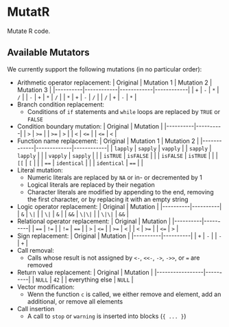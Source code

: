 # MutatR

Mutate R code.

## Available Mutators
We currently support the following mutations (in no particular order):

- Arithmetic operator replacement:
    | Original | Mutation 1 | Mutation 2 | Mutation 3 |
    |----------|------------|------------|------------|
    | `+`      | `-`        | `*`        | `/`        |
    | `-`      | `+`        | `*`        | `/`        |
    | `*`      | `+`        | `-`        | `/`        |
    | `/`      | `+`        | `-`        | `*`        |
- Branch condition replacement:
    - Conditions of `if` statements and `while` loops are replaced by `TRUE` or `FALSE`
- Condition boundary mutation:
    | Original | Mutation |
    |----------|----------|
    | `>`      | `>=`     |
    | `>=`     | `>`      |
    | `<`      | `<=`     |
    | `<=`     | `<`      |
- Function name replacement:
    | Original    | Mutation 1  | Mutation 2 |
    |-------------|-------------|------------|
    | `lapply`    | `sapply`    | `vapply`   |
    | `sapply`    | `lapply`    |            |
    | `vapply`    | `sapply`    |            |
    | `isTRUE`    | `isFALSE`   |            |
    | `isFALSE`   | `isTRUE`    |            |
    | `[[`        | `[`         |            |
    | `==`        | `identical` |            |
    | `identical` | `==`        |            |
- Literal mutation:
    - Numeric literals are replaced by `NA` or in- or decremented by 1
    - Logical literals are replaced by their negation
    - Character literals are modified by appending to the end, removing the first character, or by replacing it with an empty string
- Logic operator replacement:
    | Original | Mutation |
    |----------|----------|
    | `&`      | `\|`      |
    | `\|`      | `&`      |
    | `&&`     | `\|\|`     |
    | `\|\|`     | `&&`     |
- Relational operator replacement:
    | Original | Mutation |
    |----------|----------|
    | `==`     | `!=`     |
    | `!=`     | `==`     |
    | `>`      | `<=`     |
    | `>=`     | `<`      |
    | `<`      | `>=`     |
    | `<=`     | `>`      |
- Sign replacement:
    | Original | Mutation |
    |----------|----------|
    | `+`      | `-`      |
    | `-`      | `+`      |
- Call removal:
    - Calls whose result is not assigned by `<-`, `<<-`, `->`, `->>`, or `=` are removed
- Return value replacement:
    | Original        | Mutation |
    |-----------------|----------|
    | `NULL`          | `42`     |
    | everything else | `NULL`   |
- Vector modification:
    - Wenn the function `c` is called, we either remove and element, add an additional, or remove all elements
- Call insertion
    - A call to `stop` or `warning` is inserted into blocks (`{ ... }`)
